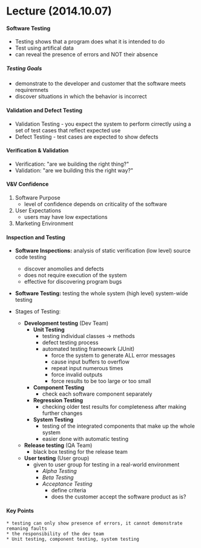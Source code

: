 # Lecture (2014.10.07)


#### Software Testing

* Testing shows that a program does what it is intended to do
* Test using artifical data
* can reveal the presence of errors and NOT their absence

##### Testing Goals
* demonstrate to the developer and customer that the software meets requiremnets
* discover situations in which the behavior is incorrect

#### Validation and Defect Testing
* Validation Testing - you expect the system to perform cirrectly using a set of test cases that reflect expected use
* Defect Testing - test cases are expected to show defects

#### Verification & Validation
* Verification: "are we building the right thing?"
* Validation: "are we building this the right way?"

#### V&V Confidence
1. Software Purpose
    - level of confidence depends on criticality of the software
2. User Expectations
    - users may have low expectations
3. Marketing Environment

#### Inspection and Testing
* **Software Inspections:** analysis of static verification (low level) source code testing
    * discover anomolies and defects
    * does not require execution of the system
    * effective for discovering program bugs

* **Software Testing:** testing the whole system (high level) system-wide testing

* Stages of Testing:
    * **Development testing** (Dev Team)
        * **Unit Testing**
            * testing individual classes -> methods
            * defect testing process
            * automated testing frameowrk (JUnit)
                * force the system to generate ALL error messages
                * cause input buffers to overflow
                * repeat input numerous times
                * force invalid outputs
                * force results to be too large or too small
        * **Component Testing**
            * check each software component separately
        * **Regression Testing**
            * checking older test results for completeness after making further changes
        * **System Testing**
            * testing of the integrated components that make up the whole system
            * easier done with automatic testing
    * **Release testing** (QA Team)
        * black box testing for the release team
    * **User testing** (User group)
        * given to user group for testing in a real-world environment
            * *Alpha Testing*
            * *Beta Testing*
            * *Acceptance Testing*
                * define criteria
                * does the customer accept the software product as is?

#### Key Points
    * testing can only show presence of errors, it cannot demonstrate remaning faults
    * the responsibility of the dev team
    * Unit testing, component testing, system testing
